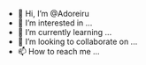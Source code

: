 - 👋 Hi, I’m @Adoreiru
- 👀 I’m interested in ...
- 🌱 I’m currently learning ...
- 💞️ I’m looking to collaborate on ...
- 📫 How to reach me ...

<!---
Adoreiru/Adoreiru is a ✨ special ✨ repository because its `README.md` (this file) appears on your GitHub profile.
You can click the Preview link to take a look at your changes.
--->
